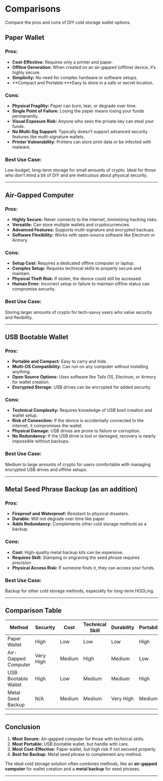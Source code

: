 # Comparisons

Compare the pros and cons of DIY cold storage wallet options.


## Paper Wallet

### Pros:

* **Cost-Effective:** Requires only a printer and paper.
* **Offline Generation:** When created on an air-gapped (offline) device, it’s highly secure.
* **Simplicity:** No need for complex hardware or software setups.
* **Compact and Portable:***Easy to store in a safe or secret location.

### Cons:

* **Physical Fragility:** Paper can burn, tear, or degrade over time.
* **Single Point of Failure:** Losing the paper means losing your funds permanently.
* **Visual Exposure Risk:** Anyone who sees the private key can steal your funds.
* **No Multi-Sig Support:** Typically doesn’t support advanced security features like multi-signature wallets.
* **Printer Vulnerability:** Printers can store print data or be infected with malware.

### Best Use Case:

Low-budget, long-term storage for small amounts of crypto. Ideal for those who don’t mind a bit of DIY and are meticulous about physical security.

___

## Air-Gapped Computer

### Pros:

* **Highly Secure:** Never connects to the internet, minimizing hacking risks.
* **Versatile:** Can store multiple wallets and cryptocurrencies.
* **Advanced Features:** Supports multi-signature and encrypted backups.
* **Software Flexibility:** Works with open-source software like Electrum or Armory.

### Cons:

* **Setup Cost:** Requires a dedicated offline computer or laptop.
* **Complex Setup:** Requires technical skills to properly secure and maintain.
* **Physical Theft Risk:** If stolen, the device could still be accessed.
* **Human Error:** Incorrect setup or failure to maintain offline status can compromise security.

### Best Use Case:

Storing larger amounts of crypto for tech-savvy users who value security and flexibility.

___

## USB Bootable Wallet

### Pros:

* **Portable and Compact:** Easy to carry and hide.
* **Multi-OS Compatibility:** Can run on any computer without installing anything.
* **Open Source Options:** Uses software like Tails OS, Electrum, or Armory for wallet creation.
* **Encrypted Storage:** USB drives can be encrypted for added security.

### Cons:

* **Technical Complexity:** Requires knowledge of USB boot creation and wallet setup.
* **Risk of Connection:** If the device is accidentally connected to the internet, it compromises the wallet.
* **Physical Damage:** USB drives are prone to failure or corruption.
* **No Redundancy:** If the USB drive is lost or damaged, recovery is nearly impossible without backups.

### Best Use Case:

Medium to large amounts of crypto for users comfortable with managing encrypted USB drives and offline setups.

___

## Metal Seed Phrase Backup (as an addition)

### Pros:

* **Fireproof and Waterproof:** Resistant to physical disasters.
* **Durable:** Will not degrade over time like paper.
* **Adds Redundancy:** Complements other cold storage methods as a backup.

### Cons:

* **Cost:** High-quality metal backup kits can be expensive.
* **Requires Skill:** Stamping or engraving the seed phrase requires precision.
* **Physical Access Risk:** If someone finds it, they can access your funds.

### Best Use Case:

Backup for other cold storage methods, especially for long-term HODLing.

___

## Comparison Table

| Method              | Security  | Cost   | Technical Skill | Durability | Portability | Risk of Loss |
| ------------------- | --------- | ------ | --------------- | ---------- | ----------- | ------------ |
| Paper Wallet        | High      | Low    | Low             | Low        | High        | High         |
| Air-Gapped Computer | Very High | Medium | High            | Medium     | Low         | Medium       |
| USB Bootable Wallet | High      | Low    | Medium          | Medium     | High        | High         |
| Metal Seed Backup   | N/A       | Medium | Medium          | Very High  | Medium      | Low          |

___

## Conclusion

1. **Most Secure:** Air-gapped computer for those with technical skills.
2. **Most Portable:** USB bootable wallet, but handle with care.
3. **Most Cost-Effective:** Paper wallet, but high risk if not secured properly.
4. **Best for Backup:** Metal seed phrase to complement any method.

The ideal cold storage solution often combines methods, like an **air-gapped computer** for wallet creation and a **metal backup** for seed phrases.

___